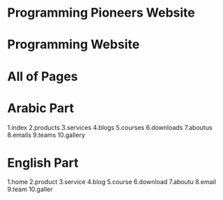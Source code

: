 # Programming Pioneers Website
# Programming Website
# All of Pages
# Arabic Part
1.index
2.products
3.services
4.blogs
5.courses
6.downloads
7.aboutus
8.emails
9.teams
10.gallery
# English Part
1.home
2.product
3.service
4.blog
5.course
6.download
7.aboutu
8.email
9.team
10.galler

